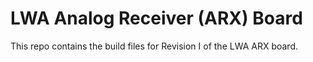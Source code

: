LWA Analog Receiver (ARX) Board
===============================
This repo contains the build files for Revision I of the LWA ARX board.

